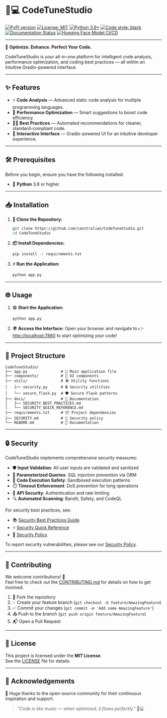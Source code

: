 # 🎵💻 CodeTuneStudio

[![PyPI version](https://badge.fury.io/py/codetunestudio.svg)](https://pypi.org/project/codetunestudio/)
[![License: MIT](https://img.shields.io/badge/License-MIT-yellow.svg)](https://opensource.org/licenses/MIT)
[![Python 3.9+](https://img.shields.io/badge/python-%3E%3D3.9-blue.svg)](https://www.python.org/downloads)
[![Code style: black](https://img.shields.io/badge/code%20style-black-000000.svg)](https://github.com/psf/black)
[![Documentation Status](https://readthedocs.org/projects/codetunestudio/badge/?version=latest)](https://codetunestudio.readthedocs.io/en/latest/)
[![Hugging Face Model CI/CD](https://github.com/canstralian/CodeTuneStudio/actions/workflows/huggingface-deploy.yml/badge.svg)](https://github.com/canstralian/CodeTuneStudio/actions/workflows/huggingface-deploy.yml)

---

🎯 **Optimize. Enhance. Perfect Your Code.**

CodeTuneStudio is your all-in-one platform for intelligent code analysis, performance optimization, and coding best practices — all within an intuitive Gradio-powered interface.

---

## ✨ Features

- ⚡ **Code Analysis** — Advanced static code analysis for multiple programming languages.
- 🚀 **Performance Optimization** — Smart suggestions to boost code efficiency.
- 🧑‍💻 **Best Practices** — Automated recommendations for cleaner, standard-compliant code.
- 🎨 **Interactive Interface** — Gradio-powered UI for an intuitive developer experience.

---

## 🛠️ Prerequisites

Before you begin, ensure you have the following installed:

- 🐍 **Python** 3.8 or higher

---

## 📥 Installation

1. **🔄 Clone the Repository:**

   ```bash
   git clone https://github.com/canstralian/CodeTuneStudio.git
   cd CodeTuneStudio
   ```

2. **📦 Install Dependencies:**

   ```bash
   pip install -r requirements.txt
   ```

3. **⚡ Run the Application:**
   ```bash
   python app.py
   ```

---

## 🌐 Usage

1. 🟢 **Start the Application:**

   ```bash
   python app.py
   ```

2. 🌍 **Access the Interface:**
   Open your browser and navigate to 👉 [http://localhost:7860](http://localhost:7860) to start optimizing your code!

---

## 📁 Project Structure

```
CodeTuneStudio/
├── app.py               # 🚀 Main application file
├── components/          # 🧩 UI components
├── utils/               # 🛠️ Utility functions
│   ├── security.py      # 🔒 Security utilities
│   └── secure_flask.py  # 🛡️ Secure Flask patterns
├── docs/                # 📖 Documentation
│   ├── SECURITY_BEST_PRACTICES.md
│   └── SECURITY_QUICK_REFERENCE.md
├── requirements.txt     # 📦 Project dependencies
├── SECURITY.md          # 🔐 Security policy
└── README.md            # 📖 Documentation
```

---

## 🔒 Security

CodeTuneStudio implements comprehensive security measures:

- 🛡️ **Input Validation**: All user inputs are validated and sanitized
- 🔐 **Parameterized Queries**: SQL injection prevention via ORM
- 🚫 **Code Execution Safety**: Sandboxed execution patterns
- ⏱️ **Timeout Enforcement**: DoS prevention for long operations
- 🔑 **API Security**: Authentication and rate limiting
- 🔍 **Automated Scanning**: Bandit, Safety, and CodeQL

For security best practices, see:
- 📚 [Security Best Practices Guide](docs/SECURITY_BEST_PRACTICES.md)
- ⚡ [Security Quick Reference](docs/SECURITY_QUICK_REFERENCE.md)
- 🔐 [Security Policy](SECURITY.md)

To report security vulnerabilities, please see our [Security Policy](SECURITY.md).

---

## 🤝 Contributing

We welcome contributions! 🫶  
Feel free to check out the [CONTRIBUTING.md](CONTRIBUTING.md) for details on how to get involved.

1. 🍴 Fork the repository
2. 💡 Create your feature branch (`git checkout -b feature/AmazingFeature`)
3. ✅ Commit your changes (`git commit -m 'Add some AmazingFeature'`)
4. 📤 Push to the branch (`git push origin feature/AmazingFeature`)
5. 📬 Open a Pull Request

---

## 📜 License

This project is licensed under the **MIT License**.  
See the [LICENSE](LICENSE) file for details.

---

## 🙏 Acknowledgements

💖 Huge thanks to the open-source community for their continuous inspiration and support.

> _"Code is like music — when optimized, it flows perfectly."_ 🎵💻
